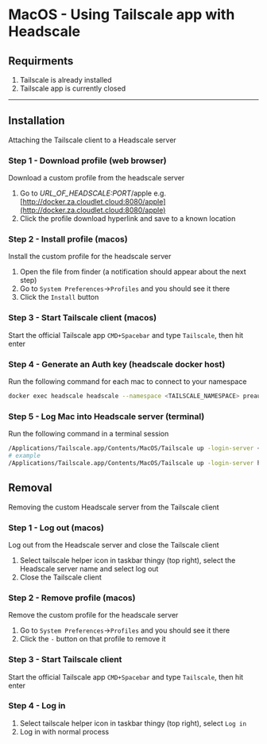 # MacOS - Using Tailscale app with Headscale

## Requirments

1. Tailscale is already installed
2. Tailscale app is currently closed

---

## Installation

Attaching the Tailscale client to a Headscale server

### Step 1 - Download profile (web browser)

Download a custom profile from the headscale server

1. Go to *URL_OF_HEADSCALE:PORT*/apple
    e.g. [http://docker.za.cloudlet.cloud:8080/apple](http://docker.za.cloudlet.cloud:8080/apple)
2. Click the profile download hyperlink and save to a known location

### Step 2 - Install profile (macos)

Install the custom profile for the headscale server

1. Open the file from finder (a notification should appear about the next step)
2. Go to `System Preferences`->`Profiles` and you should see it there
3. Click the `Install` button

### Step 3 - Start Tailscale client (macos)

Start the official Tailscale app
`CMD+Spacebar` and type `Tailscale`, then hit enter

### Step 4 - Generate an Auth key (headscale docker host)

Run the following command for each mac to connect to your namespace

```bash
docker exec headscale headscale --namespace <TAILSCALE_NAMESPACE> preauthkeys create --reusable --expiration 24h
```

### Step 5 - Log Mac into Headscale server (terminal)

Run the following command in a terminal session

```bash
/Applications/Tailscale.app/Contents/MacOS/Tailscale up -login-server <URL_OF_HEADSCALE:PORT> --accept-routes --authkey <AUTHKEY_GENERATED_ON_HEADCSCALE_SERVER>
# example
/Applications/Tailscale.app/Contents/MacOS/Tailscale up -login-server http://docker.za.cloudlet.cloud:8080 --accept-routes --authkey 23a6cd86968c00a79a220e48100efa144f7e7868c729dba7
```

## Removal

Removing the custom Headscale server from the Tailscale client

### Step 1 - Log out (macos)

Log out from the Headscale server and close the Tailscale client

1. Select tailscale helper icon in taskbar thingy (top right), select the Headscale server name and select log out
2. Close the Tailscale client

### Step 2 - Remove profile (macos)

Remove the custom profile for the headscale server

1. Go to `System Preferences`->`Profiles` and you should see it there
2. Click the `-` button on that profile to remove it

### Step 3 - Start Tailscale client

Start the official Tailscale app
`CMD+Spacebar` and type `Tailscale`, then hit enter

### Step 4 - Log in

1. Select tailscale helper icon in taskbar thingy (top right), select `Log in`
2. Log in with normal process
